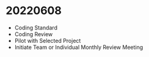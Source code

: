# 20220608

* Coding Standard
* Coding Review
* Pilot with Selected Project
* Initiate Team or Individual Monthly Review Meeting
